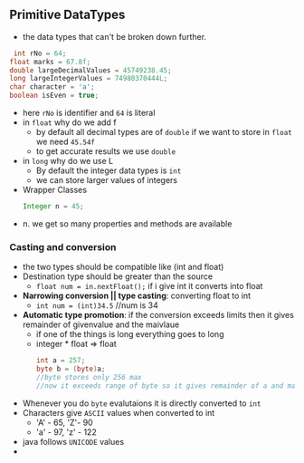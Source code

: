 
## Primitive DataTypes
- the data types that can't be broken down further.
```java
 int rNo = 64;
float marks = 67.8f;
double largeDecimalValues = 45749238.45;
long largeIntegerValues = 74980370444L;
char character = 'a';
boolean isEven = true;
```
- here `rNo` is identifier and `64` is literal
- in `float` why do we add f
  - by default all decimal types are of `double` if we want to store in `float` we need `45.54f`
  - to get accurate results we use `double`
- in `long` why do we use L
  - By default the integer data types is `int`
  - we can store larger values of integers
- Wrapper Classes
    ```java
    Integer n = 45;
    ```
- n. we get so many properties and methods are available

 ### Casting and conversion
- the two types should be compatible like (int and float)
- Destination type should be greater than the source
  - `float num = in.nextFloat();` if i give int it converts into float
- **Narrowing conversion || type casting**: converting float to int
  - `int num = (int)34.5` //num is 34
- **Automatic type promotion**: if the conversion exceeds limits then it gives remainder of givenvalue and the maivlaue
  - if one of the things is long everything goes to long
  - integer * float => float
    ```java
    int a = 257;
    byte b = (byte)a;
    //byte stores only 256 max
    //now it exceeds range of byte so it gives remainder of a and max of b = 1
     ```
-  Whenever you do `byte` evalutaions it is directly converted to `int`
- Characters give `ASCII` values when converted to int
  - 'A' - 65, 'Z'- 90
  - 'a' - 97, 'z' - 122
- java follows `UNICODE` values
- 